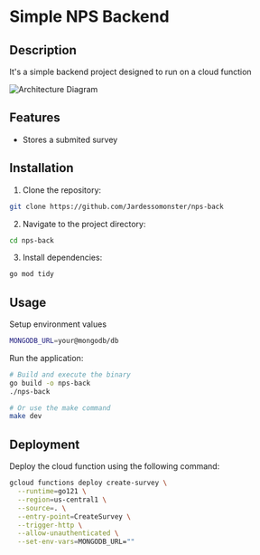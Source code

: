 # Simple NPS Backend

## Description

It's a simple backend project designed to run on a cloud function

![Architecture Diagram](docs/arch.png)

## Features

- Stores a submited survey

## Installation

1. Clone the repository:

```bash
git clone https://github.com/Jardessomonster/nps-back
```

2. Navigate to the project directory:

```bash
cd nps-back
```

3. Install dependencies:

```bash
go mod tidy
```

## Usage

Setup environment values

```bash
MONGODB_URL=your@mongodb/db
```

Run the application:

```bash
# Build and execute the binary
go build -o nps-back
./nps-back

# Or use the make command
make dev
```

## Deployment

Deploy the cloud function using the following command:

```bash
gcloud functions deploy create-survey \
  --runtime=go121 \
  --region=us-central1 \
  --source=. \
  --entry-point=CreateSurvey \
  --trigger-http \
  --allow-unauthenticated \
  --set-env-vars=MONGODB_URL=""
```
